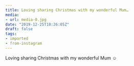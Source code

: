 ```yaml
---
title: Loving sharing Christmas with my wonderful Mum…
media:
- url: media-0.jpg
date: "2019-12-25T10:26:05Z"
draft: false
tags:
- imported
- from-instagram
---
```

Loving sharing Christmas with my wonderful Mum ☺️
